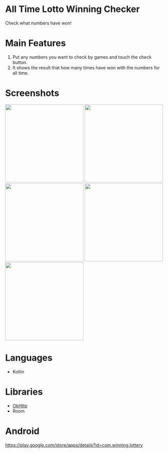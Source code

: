 # All Time Lotto Winning Checker
Check what numbers have won!

# Main Features
1. Put any numbers you want to check by games and touch the check button.
2. It shows the result that how many times have won with the numbers for all time.

# Screenshots
<div>
<img width="250" src="https://user-images.githubusercontent.com/53955564/74273568-b157e680-4cde-11ea-900c-0bd1a52fdb12.png">
<img width="250" src="https://user-images.githubusercontent.com/53955564/74273735-ea905680-4cde-11ea-9be9-231402a00813.png">
<img width="250" src="https://user-images.githubusercontent.com/53955564/74273790-fd0a9000-4cde-11ea-834a-a215c3470f93.png">
<img width="250" src="https://user-images.githubusercontent.com/53955564/74273871-25928a00-4cdf-11ea-915f-e6414fb8ddc9.png">
<img width="250" src="https://user-images.githubusercontent.com/53955564/74273925-39d68700-4cdf-11ea-8592-d90fccb715de.png">
</div>

# Languages
* Kotlin

# Libraries
* [OkHttp](https://github.com/square/okhttp)
* Room

# Android
https://play.google.com/store/apps/details?id=com.winning.lottery
